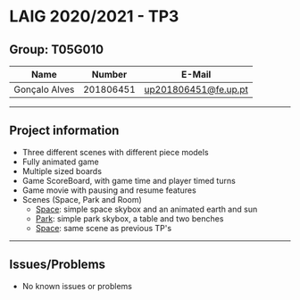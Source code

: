 # LAIG 2020/2021 - TP3

## Group: T05G010

| Name             | Number    | E-Mail             |
| ---------------- | --------- | ------------------ |
| Gonçalo Alves  | 201806451 | up201806451@fe.up.pt |

----
## Project information

- Three different scenes with different piece models
- Fully animated game
- Multiple sized boards
- Game ScoreBoard, with game time and player timed turns
- Game movie with pausing and resume features
- Scenes (Space, Park and Room)
  - [Space](TP3\scenes\space.xml): simple space skybox and an animated earth and sun
  - [Park](TP3\scenes\park.xml): simple park skybox, a table and two benches
  - [Space](TP3\scenes\room.xml): same scene as previous TP's
----
## Issues/Problems

- No known issues or problems
